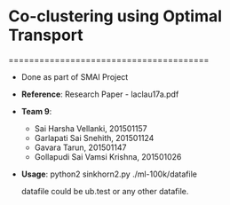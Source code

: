 # Co-clustering using Optimal Transport
=======================================

- Done as part of SMAI Project
- **Reference**: Research Paper - laclau17a.pdf
- **Team 9**:
  - Sai Harsha Vellanki, 201501157
  - Garlapati Sai Snehith, 201501124
  - Gavara Tarun, 201501147
  - Gollapudi Sai Vamsi Krishna, 201501026
- **Usage**: python2 sinkhorn2.py ./ml-100k/datafile

  datafile could be ub.test or any other datafile. 
